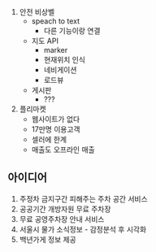 1. 안전 비상벨
   - speach to text
     - 다른 기능이랑 연결
   - 지도 API
     - marker
     - 현재위치 인식
     - 네비게이션
     - 로드뷰
   - 게시판
     - ???
2. 플리마켓
   - 웹사이트가 없다
   - 17만명 이용고객
   - 셀러에 한계
   - 매출도 오프라인 매출



## 아이디어

1. 주정차 금지구간 피해주는 주차 공간 서비스
2. 공공기간 개방자원 무료 주차장
3. 무료 공영주차장 안내 서비스
4. 서울시 물가 소식정보 - 감정분석 후 시각화
5. 백년가게 정보 제공

